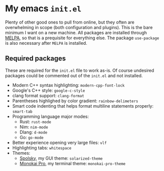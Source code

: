 
# My emacs `init.el`
Plenty of other good ones to pull from online, but they often are overwhelming in scope (both configuration and plugins). This is the bare minimum I want on a new machine. All packages are installed through [MELPA](https://github.com/melpa/melpa), so that is a prequisite for everything else. The package `use-package` is also necessary after `MELPA` is installed.

## Required packages 
These are required for the `init.el` file to work as-is. Of course undesired packages could be commented out of the `init.el` and not installed.

* Modern C++ syntax highlighting: `modern-cpp-font-lock`
* Google's C++ style: `google-c-style`
* clang format support: `clang-format`
* Parentheses highlighed by color gradient: `rainbow-delimeters`
* Smart code indenting that helps format multiline statements properly: `smart-tab`
* Programming language major modes: 
  * Rust: `rust-mode`
  * Nim: `nim-mode`
  * Dlang: `d-mode`
  * Go: `go-mode`
* Better experience opening very large files: `vlf`
* Highlighting tabs: `whitespace`
* Themes:
  * [Spolsky](https://github.com/bbatsov/solarized-emacs), my GUI theme: `solarized-theme`
  * [Monokai Pro](https://github.com/oneKelvinSmith/monokai-emacs), my terminal theme: `monokai-pro-theme`

